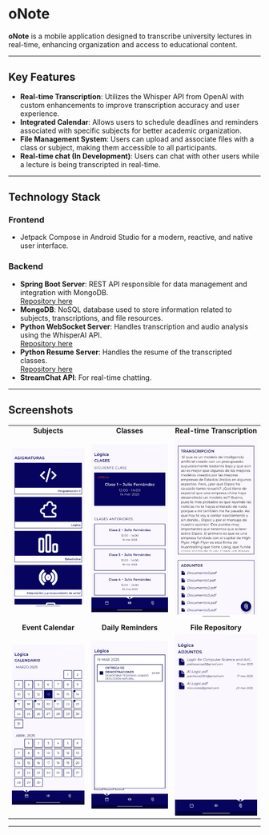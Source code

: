 # oNote

**oNote** is a mobile application designed to transcribe university lectures in real-time, enhancing organization and access to educational content.

---

## Key Features

- **Real-time Transcription**: Utilizes the Whisper API from OpenAI with custom enhancements to improve transcription accuracy and user experience.
- **Integrated Calendar**: Allows users to schedule deadlines and reminders associated with specific subjects for better academic organization.
- **File Management System**: Users can upload and associate files with a class or subject, making them accessible to all participants.
- **Real-time chat (In Development)**: Users can chat with other users while a lecture is being transcripted in real-time.

---

## Technology Stack

### **Frontend**
- Jetpack Compose in Android Studio for a modern, reactive, and native user interface.

### **Backend**
- **Spring Boot Server**: REST API responsible for data management and integration with MongoDB.  
  [Repository here](https://github.com/ppazosp/oNoteDB)
- **MongoDB**: NoSQL database used to store information related to subjects, transcriptions, and file resources.
- **Python WebSocket Server**: Handles transcription and audio analysis using the WhisperAI API.  
  [Repository here](https://github.com/ppazosp/oNoteVoice)
- **Python Resume Server**: Handles the resume of the transcripted classes.  
  [Repository here](https://github.com/ppazosp/oNoteVoice)
- **StreamChat API**: For real-time chatting.  

---

## Screenshots

<table>
  <tr>
    <td align="center"><strong>Subjects</strong></td>
    <td align="center"><strong>Classes</strong></td>
    <td align="center"><strong>Real-time Transcription</strong></td>
  </tr>
  <tr>
    <td align="center"><img src="assets/screenshots/subjects_screen.jpeg" width="300"></td>
    <td align="center"><img src="assets/screenshots/classes_screen.jpeg" width="300"></td>
    <td align="center"><img src="assets/screenshots/class_screen.jpeg" width="300"></td>
  </tr>
  <tr>
    <td align="center"><strong>Event Calendar</strong></td>
    <td align="center"><strong>Daily Reminders</strong></td>
    <td align="center"><strong>File Repository</strong></td>
  </tr>
  <tr>
    <td align="center"><img src="assets/screenshots/calendar_screen.jpeg" width="300"></td>
    <td align="center"><img src="assets/screenshots/task_screen.jpeg" width="300"></td>
    <td align="center"><img src="assets/screenshots/repo_screen.jpeg" width="300"></td>
  </tr>
</table>

---
